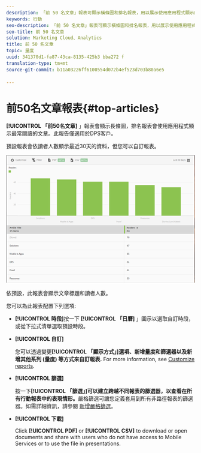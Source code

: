 ```yaml
---
description: 「前 50 名文章」報表可顯示橫條圖和排名報表，用以展示使用應用程式顯示的最常閱讀文章。此報告僅適用於Digital Publishing Suites(DPS)客戶。
keywords: 行動
seo-description: 「前 50 名文章」報表可顯示橫條圖和排名報表，用以展示使用應用程式顯示的最常閱讀文章。此報告僅適用於Digital Publishing Suites(DPS)客戶。
seo-title: 前 50 名文章
solution: Marketing Cloud、Analytics
title: 前 50 名文章
topic: 量度
uuid: 341370d1-fa87-43ca-8135-425b3 bba272 f
translation-type: tm+mt
source-git-commit: b11a03226ff6100554d072b4ef523d703b80a6e5

---
```



# 前50名文章報表{#top-articles}

**[!UICONTROL 「前50名文章]** 」報表會顯示長條圖，排名報表會使用應用程式顯示最常閱讀的文章。此報告僅適用於DPS客戶。

預設報表會依讀者人數顯示最近30天的資料，但您可以自訂報表。

![](assets/dps_top_50.png)

依預設，此報表會顯示文章標題和讀者人數。

您可以為此報表配置下列選項:

* **[!UICONTROL 時段]**&#x200B;按一下 **[!UICONTROL 「日曆]** 」圖示以選取自訂時段，或從下拉式清單選取預設時段。

* **[!UICONTROL 自訂]**

   您可以透過變更&#x200B;**[!UICONTROL 「顯示方式」]選項、新增量度和篩選器以及新增其他系列 (量度) 等方式來自訂報表.** For more information, see [Customize reports](/help/using/usage/reports-customize/reports-customize.md).

* **[!UICONTROL 篩選]**

   按一下&#x200B;**[!UICONTROL 「篩選」]可以建立跨越不同報表的篩選器，以查看在所有行動報表中的表現情形。**&#x200B;嚴格篩選可讓您定義套用到所有非路徑報表的篩選器。如需詳細資訊，請參閱 [新增嚴格篩選](/help/using/usage/reports-customize/t-sticky-filter.md)。

* **[!UICONTROL 下載]**

   Click **[!UICONTROL PDF]** or **[!UICONTROL CSV]** to download or open documents and share with users who do not have access to Mobile Services or to use the file in presentations.